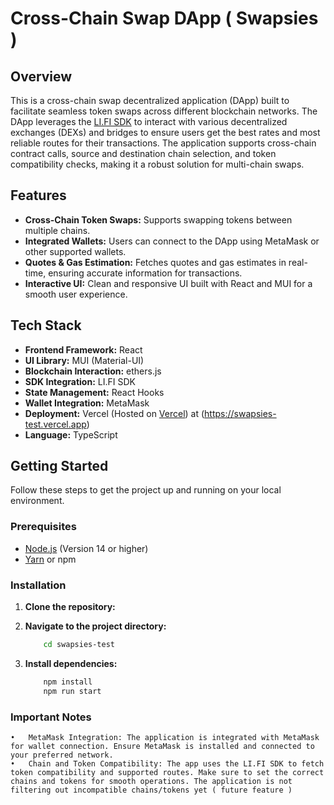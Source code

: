 # Cross-Chain Swap DApp ( Swapsies )

## Overview

This is a cross-chain swap decentralized application (DApp) built to facilitate seamless token swaps across different blockchain networks. The DApp leverages the [LI.FI SDK](https://docs.li.fi/li.fi-api/) to interact with various decentralized exchanges (DEXs) and bridges to ensure users get the best rates and most reliable routes for their transactions. The application supports cross-chain contract calls, source and destination chain selection, and token compatibility checks, making it a robust solution for multi-chain swaps.

## Features

- **Cross-Chain Token Swaps:** Supports swapping tokens between multiple chains.
- **Integrated Wallets:** Users can connect to the DApp using MetaMask or other supported wallets.
- **Quotes & Gas Estimation:** Fetches quotes and gas estimates in real-time, ensuring accurate information for transactions.
- **Interactive UI:** Clean and responsive UI built with React and MUI for a smooth user experience.

## Tech Stack

- **Frontend Framework:** React
- **UI Library:** MUI (Material-UI)
- **Blockchain Interaction:** ethers.js
- **SDK Integration:** LI.FI SDK
- **State Management:** React Hooks
- **Wallet Integration:** MetaMask
- **Deployment:** Vercel (Hosted on [Vercel](https://vercel.com/)) at (https://swapsies-test.vercel.app)
- **Language:** TypeScript

## Getting Started

Follow these steps to get the project up and running on your local environment.

### Prerequisites

- [Node.js](https://nodejs.org/) (Version 14 or higher)
- [Yarn](https://classic.yarnpkg.com/en/docs/install) or npm

### Installation

1. **Clone the repository:**
2. **Navigate to the project directory:**

    ```bash
        cd swapsies-test

3. **Install dependencies:**
 
    ```bash
        npm install
        npm run start
    
### Important Notes

	•	MetaMask Integration: The application is integrated with MetaMask for wallet connection. Ensure MetaMask is installed and connected to your preferred network.
	•	Chain and Token Compatibility: The app uses the LI.FI SDK to fetch token compatibility and supported routes. Make sure to set the correct chains and tokens for smooth operations. The application is not filtering out incompatible chains/tokens yet ( future feature )

